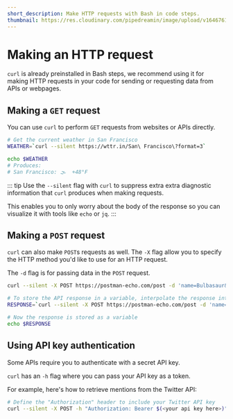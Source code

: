 ```yaml
---
short_description: Make HTTP requests with Bash in code steps.
thumbnail: https://res.cloudinary.com/pipedreamin/image/upload/v1646761145/docs/icons/shrine20210108-1-qsuy1b_bhftb2.svg
---
```


# Making an HTTP request

`curl` is already preinstalled in Bash steps, we recommend using it for making HTTP requests in your code for sending or requesting data from APIs or webpages.

## Making a `GET` request

You can use `curl` to perform `GET` requests from websites or APIs directly.

```bash
# Get the current weather in San Francisco
WEATHER=`curl --silent https://wttr.in/San\ Francisco\?format=3`

echo $WEATHER
# Produces:
# San Francisco: 🌫  +48°F
```

::: tip
Use the `--silent` flag with `curl` to suppress extra extra diagnostic information that `curl` produces when making requests.

This enables you to only worry about the body of the response so you can visualize it with tools like `echo` or `jq`. 
:::

## Making a `POST` request

`curl` can also make `POST`s requests as well. The `-X` flag allow you to specify the HTTP method you'd like to use for an HTTP request.

The `-d` flag is for passing data in the `POST` request.

```bash
curl --silent -X POST https://postman-echo.com/post -d 'name=Bulbasaur&id=1'

# To store the API response in a variable, interpolate the response into a string and store it in variable
RESPONSE=`curl --silent -X POST https://postman-echo.com/post -d 'name=Bulbasaur&id=1'`

# Now the response is stored as a variable
echo $RESPONSE
```

## Using API key authentication

Some APIs require you to authenticate with a secret API key.

`curl` has an `-h` flag where you can pass your API key as a token.

For example, here's how to retrieve mentions from the Twitter API:

```bash
# Define the "Authorization" header to include your Twitter API key
curl --silent -X POST -h "Authorization: Bearer $(<your api key here>)" https://api.twitter.com/2/users/@pipedream/mentions
```
